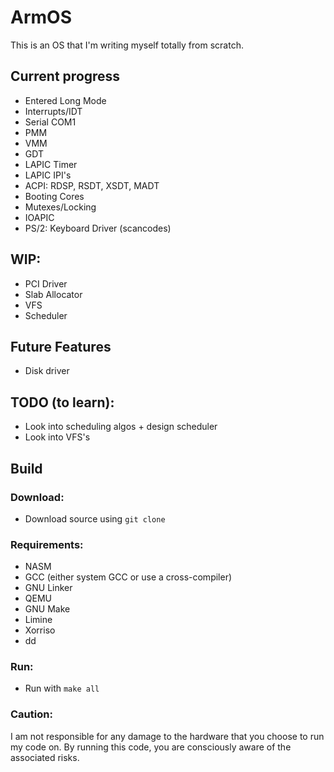 # ArmOS

This is an OS that I'm writing myself totally from scratch.

## Current progress

- Entered Long Mode
- Interrupts/IDT
- Serial COM1
- PMM
- VMM
- GDT
- LAPIC Timer
- LAPIC IPI's
- ACPI: RDSP, RSDT, XSDT, MADT
- Booting Cores
- Mutexes/Locking
- IOAPIC
- PS/2: Keyboard Driver (scancodes)

## WIP:

- PCI Driver
- Slab Allocator
- VFS
- Scheduler

## Future Features

- Disk driver

## TODO (to learn):
- Look into scheduling algos + design scheduler
- Look into VFS's

## Build

### Download:
 - Download source using `git clone`
### Requirements:
- NASM
- GCC (either system GCC or use a cross-compiler)
- GNU Linker
- QEMU
- GNU Make
- Limine
- Xorriso
- dd
### Run:
- Run with `make all`

### Caution:
I am not responsible for any damage to the hardware that you choose to run my code on. By running this code, you are consciously aware of the associated risks.
